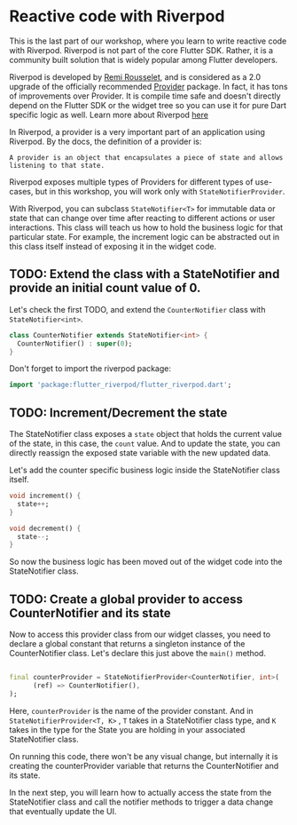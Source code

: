# Reactive code with Riverpod

This is the last part of our workshop, where you learn to write reactive code with Riverpod.
Riverpod is not part of the core Flutter SDK. Rather, it is a community built solution that is widely popular
among Flutter developers.

<!-- Maybe talk about how Riverpod extends the concepts of ValueNotifier to make it easy to read ValueNotifiers throughout your app without needing to pass variable? Then, in the next step you could say "See, riverpod allows you to remove the constructor variable here! :)" -->

Riverpod is developed by [Remi Rousselet](https://github.com/rrousselGit), and is considered as a
2.0 upgrade of the officially recommended [Provider](https://pub.dev/packages/provider) package. In
fact, it has tons of improvements over Provider. It is compile time safe and doesn't directly depend
on the Flutter SDK or the widget tree so you can use it for pure Dart specific logic as well. Learn
more about Riverpod [here](https://riverpod.dev/)

In Riverpod, a provider is a very important part of an application using Riverpod. By the docs, the
definition of a provider is:

``A provider is an object that encapsulates a piece of state and allows listening to that state.``

Riverpod exposes multiple types of Providers for different types of use-cases, but in this workshop,
you will work only with `StateNotifierProvider`.

With Riverpod, you can subclass `StateNotifier<T>` for immutable data or state that can change over
time after reacting to different actions or user interactions. This class will teach us how to hold
the business logic for that particular state. For example, the increment logic can be abstracted out in
this class itself instead of exposing it in the widget code.

<!-- Maybe talk about how StateNotifier works almost exactly like ValueNotifier, but with a state variable? Changing the state variable will notify listeners a change has occurred... etc, feel like that context is missing here a bit.-->

## TODO: Extend the class with a StateNotifier<int> and provide an initial count value of 0.

Let's check the first TODO, and extend the `CounterNotifier` class with `StateNotifier<int>`.

```dart
class CounterNotifier extends StateNotifier<int> {
  CounterNotifier() : super(0);
}
```

Don't forget to import the riverpod package:

```dart
import 'package:flutter_riverpod/flutter_riverpod.dart';
```

## TODO: Increment/Decrement the state

The StateNotifier class exposes a `state` object that holds the current value of the state, in this
case, the `count` value. And to update the state, you can directly reassign the exposed state
variable with the new updated data.

Let's add the counter specific business logic inside the StateNotifier class itself.

```dart
void increment() {
  state++;
}

void decrement() {
  state--;
}
```

So now the business logic has been moved out of the widget code into the StateNotifier class.

## TODO: Create a global provider to access CounterNotifier and its state

Now to access this provider class from our widget classes, you need to declare a global constant
that returns a singleton instance of the CounterNotifier class. Let's declare this just above
the `main()` method.

```dart

final counterProvider = StateNotifierProvider<CounterNotifier, int>(
      (ref) => CounterNotifier(),
);
```

Here, ``counterProvider`` is the name of the provider constant. And in `StateNotifierProvider<T, K>`
, `T` takes in a StateNotifier class type, and `K` takes in the type for the State you are holding
in your associated StateNotifier class. 

On running this code, there won't be any visual change, but internally it is creating the
counterProvider variable that returns the CounterNotifier and its state.

In the next step, you will learn how to actually access the state from the StateNotifier class and
call the notifier methods to trigger a data change that eventually update the UI.
